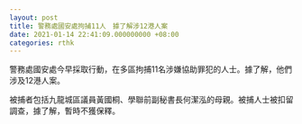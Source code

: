 ```yaml
---
layout: post
title: 警務處國安處拘捕11人　據了解涉12港人案
date: 2021-01-14 22:41:09.000000000 +08:00
categories: rthk
---
```


警務處國安處今早採取行動，在多區拘捕11名涉嫌協助罪犯的人士。據了解，他們涉及12港人案。

被捕者包括九龍城區議員黃國桐、學聯前副秘書長何潔泓的母親。被捕人士被扣留調查，據了解，暫時不獲保釋。
